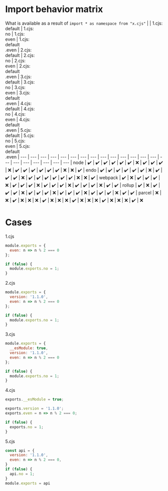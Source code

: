 # Import behavior matrix
What is available as a result of `import * as namespace from "x.cjs"`
| | 1.cjs:<br>default | 1.cjs:<br>no | 1.cjs:<br>even | 1.cjs:<br>default<br>.even |  2.cjs:<br>default | 2.cjs:<br>no | 2.cjs:<br>even | 2.cjs:<br>default<br>.even |  3.cjs:<br>default | 3.cjs:<br>no | 3.cjs:<br>even | 3.cjs:<br>default<br>.even |  4.cjs:<br>default | 4.cjs:<br>no | 4.cjs:<br>even | 4.cjs:<br>default<br>.even |  5.cjs:<br>default | 5.cjs:<br>no | 5.cjs:<br>even | 5.cjs:<br>default<br>.even
| --- | --- | --- | --- | --- |  --- | --- | --- | --- |  --- | --- | --- | --- |  --- | --- | --- | --- |  --- | --- | --- | ---
| node | ✔️ | ✔️ | ✔️ | ✔️ |   ✔️ | ✔️ | ❌ | ✔️ |   ✔️ | ✔️ | ❌ | ✔️ |   ✔️ | ✔️ | ✔️ | ✔️ |   ✔️ | ❌ | ❌ | ✔️
| endo | ✔️ | ✔️ | ✔️ | ✔️ |   ✔️ | ✔️ | ❌ | ✔️ |   ✔️ | ✔️ | ❌ | ✔️ |   ✔️ | ✔️ | ✔️ | ✔️ |   ✔️ | ❌ | ❌ | ✔️
| webpack | ✔️ | ❌ | ✔️ | ✔️ |   ✔️ | ❌ | ✔️ | ✔️ |   ✔️ | ❌ | ✔️ | ✔️ |   ✔️ | ❌ | ✔️ | ✔️ |   ✔️ | ❌ | ✔️ | ✔️
| rollup | ✔️ | ❌ | ✔️ | ✔️ |   ✔️ | ❌ | ✔️ | ✔️ |   ✔️ | ❌ | ✔️ | ✔️ |   ✔️ | ❌ | ✔️ | ✔️ |   ✔️ | ❌ | ✔️ | ✔️
| parcel | ❌ | ❌ | ✔️ | ❌ |   ❌ | ❌ | ✔️ | ❌ |   ❌ | ❌ | ✔️ | ❌ |   ❌ | ❌ | ✔️ | ❌ |   ❌ | ❌ | ✔️ | ❌
# Cases
1.cjs
```js
module.exports = {
  even: n => n % 2 === 0
};

if (false) {
  module.exports.no = 1;
}
```
2.cjs
```js
module.exports = {
  version: '1.1.0',
  even: n => n % 2 === 0
};

if (false) {
  module.exports.no = 1;
}
```
3.cjs
```js
module.exports = {
  __esModule: true,
  version: '1.1.0',
  even: n => n % 2 === 0
};

if (false) {
  module.exports.no = 1;
}
```
4.cjs
```js
exports.__esModule = true;

exports.version = '1.1.0';
exports.even = n => n % 2 === 0;

if (false) {
  exports.no = 1;
}
```
5.cjs
```js
const api = {
  version: '1.1.0',
  even: n => n % 2 === 0,
}
if (false) {
  api.no = 1;
}
module.exports = api
```
